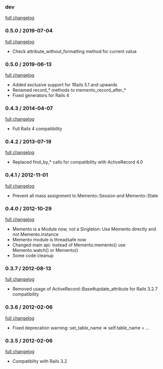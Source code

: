 ### dev

[full changelog](http://github.com/yolk/valvat/compare/v0.5.1...master)

### 0.5.0 / 2019-07-04
[full changelog](http://github.com/yolk/valvat/compare/v0.5.0...v0.5.1)

* Check attribute_without_formatting method for current value

### 0.5.0 / 2019-06-13
[full changelog](http://github.com/yolk/valvat/compare/v0.4.3...v0.5.0)

* Added exclusive support for 1Rails 5.1 and upwards
* Renamed record_* methods to memento_record_after_*
* Fixed generators for Rails 4

### 0.4.3 / 2014-04-07

[full changelog](http://github.com/yolk/valvat/compare/v0.4.2...v0.4.3)

* Full Rails 4 compatibility

### 0.4.2 / 2013-07-19

[full changelog](http://github.com/yolk/valvat/compare/v0.4.1...v0.4.2)

* Replaced find_by_* calls for compatibility with ActiveRecord 4.0

### 0.4.1 / 2012-11-01

[full changelog](http://github.com/yolk/valvat/compare/v0.4.0...v0.4.1)

* Prevent all mass assignment to Memento::Session and Memento::State

### 0.4.0 / 2012-10-29

[full changelog](http://github.com/yolk/valvat/compare/v0.3.7...v0.4.0)

* Memento is a Module now, not a Singleton: Use Memento directly and not Memento.instance
* Memento module is threadsafe now
* Changed main api: instead of Memento.memento() use Memento.watch() or Memento()
* Some code cleanup

### 0.3.7 / 2012-08-13

[full changelog](http://github.com/yolk/valvat/compare/v0.3.6...v0.3.7)

* Removed usage of ActiveRecord::Base#update_attribute for Rails 3.2.7 compatibility

### 0.3.6 / 2012-02-06

[full changelog](http://github.com/yolk/valvat/compare/v0.3.5...v0.3.6)

* Fixed deprecation warning: set_table_name => self.table_name = ...

### 0.3.5 / 2012-02-06

[full changelog](http://github.com/yolk/valvat/compare/v0.3.4...v0.3.5)

* Compatiblity with Rails 3.2
